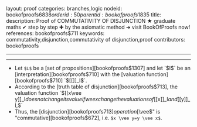 layout: proof
categories: branches,logic
nodeid: bookofproofs$6838
orderid: 50
parentid: bookofproofs$1835
title: 
description:  Proof of COMMUTATIVITY OF DISJUNCTION &#9733; graduate maths &#10004; step by step &#10010; by the axiomatic method &#10140; visit BookOfProofs now!
references: bookofproofs$711
keywords: commutativity,disjunction,commutativity of disjunction,proof
contributors: bookofproofs

---


---

* Let `$L$` be a [set of propositions][bookofproofs$1307] and let  `$I$` be an [interpretation][bookofproofs$710] with the [valuation function][bookofproofs$710] `$[[]]_I$`.
* According to the [truth table of disjunction][bookofproofs$713], the valuation function `$[[x\vee y]]_I$` does not change its value if we exchange the valuations of `$[[x]]_I$` and `$[[y]]_I,$`
* Thus, the [disjunction][bookofproofs$713] operation [$\vee$" is "commutative][bookofproofs$672], i.e. `$x \vee y=y \vee x$`.
